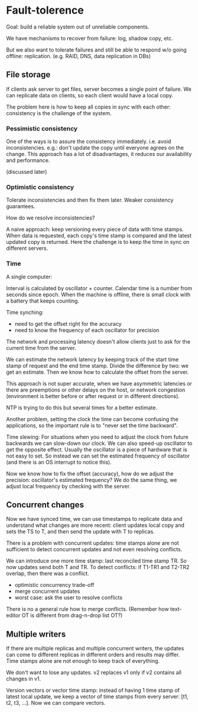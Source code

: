 # Fault-tolerence

Goal: build a reliable system out of unreliable components.

We have mechanisms to recover from failure: log, shadow copy, etc.

But we also want to tolerate failures and still be able to respond w/o going
offline: replication. (e.g. RAID, DNS, data replication in DBs)


## File storage

If clients ask server to get files, server becomes a single point of failure. We
can replicate data on clients, so each client would have a local copy.

The problem here is how to keep all copies in sync with each other: consistency
is the challenge of the system.


### Pessimistic consistency

One of the ways is to assure the consistency immediately. i.e. avoid
inconsistencies. e.g.: don't update the copy until
everyone agrees on the change. This approach has a lot of disadvantages, it
reduces our availability and performance.

(discussed later)

### Optimistic consistency

Tolerate inconsistencies and then fix them later. Weaker consistency guarantees.

How do we resolve inconsistencies?

A naive approach: keep versioning every piece of data with time stamps. When data
is requested, each copy's time stamp is compared and the latest updated copy is
returned. Here the challenge is to keep the time in sync on different servers.

### Time

A single computer:

Interval is calculated by oscillator + counter.
Calendar time is a number from seconds since epoch.
When the machine is offline, there is small clock with a battery that keeps
counting.

Time synching:

- need to get the offset right for the accuracy
- need to know the frequency of each oscillator for precision

The network and processing latency doesn't allow clients just to ask for the
current time from the server.

We can estimate the network latency by keeping track of the start time stamp of
request and the end time stamp. Divide the difference by two: we get an
estimate. Then we know how to calculate the offset from the server.

This approach is not super accurate, when we have asymmetric latencies or there
are preemptions or other delays on the host, or network congestion (environment
is better before or after request or in different directions).

NTP is trying to do this but several times for a better estimate.


Another problem, setting the clock the time can become confusing the
applications, so the important rule is to "never set the time backward".

Time slewing: For situations when you need to adjust the clock from future
backwards we can slow-down our clock. We can also speed-up oscillator to get the
opposite effect.  Usually the oscillator is a piece of hardware that is not easy
to set. So instead we can set the estimated frequency of oscillator (and there
is an OS interrupt to notice this).

Now we know how to fix the offset (accuracy), how do we adjust the precision:
oscillator's estimated frequency? We do the same thing, we adjust local
frequency by checking with the server.


## Concurrent changes

Now we have synced time, we can use timestamps to replicate data and understand
what changes are more recent: client updates local copy and sets the TS to T,
and then send the update with T to replicas.

There is a problem with concurrent updates: time stamps alone are not sufficient
to detect concurrent updates and not even resolving conflicts.

We can introduce one more time stamp: last reconciled time stamp TR. So now
updates send both T and TR. To detect conflicts: if T1-TR1 and T2-TR2 overlap,
then there was a conflict.

- optimistic concurrency trade-off
- merge concurrent updates
- worst case: ask the user to resolve conflicts

There is no a general rule how to merge conflicts. (Remember how text-editor OT
is different from drag-n-drop list OT?)


## Multiple writers

If there are multiple replicas and multiple concurrent writers, the updates can
come to different replicas in different orders and results may differ. Time
stamps alone are not enough to keep track of everything.

We don't want to lose any updates. v2 replaces v1 only if v2 contains all
changes in v1.

Version vectors or vector time stamp: instead of having 1 time stamp of latest
local update, we keep a vector of time stamps from every server:
[t1, t2, t3, ...]. Now we can compare vectors.

